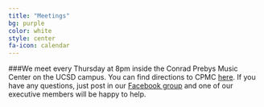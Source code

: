 ```yaml
---
title: "Meetings"
bg: purple
color: white
style: center
fa-icon: calendar
---
```

###We meet every Thursday at 8pm inside the Conrad Prebys Music Center on the UCSD campus. You can find directions to CPMC [here](http://musicweb.ucsd.edu/directions/directions-pages.php?i=601). If you have any questions, just post in our [Facebook group](https://www.facebook.com/groups/408325669297089/) and one of our executive members will be happy to help.